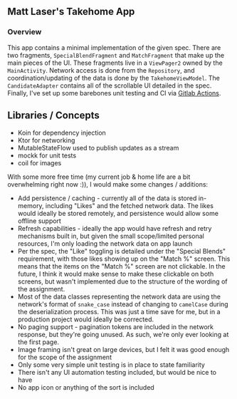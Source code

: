 ## Matt Laser's Takehome App

### Overview
This app contains a minimal implementation of the given spec. There are two fragments, `SpecialBlendFragment` and `MatchFragment` that make up the main pieces of the UI. These fragments live in a `ViewPager2` owned by the `MainActivity`. Network access is done from the `Repository`, and coordination/updating of the data is done by the `TakehomeViewModel`. The `CandidateAdapter` contains all of the scrollable UI detailed in the spec. Finally, I've set up some barebones unit testing and CI via [Gitlab Actions](https://github.com/mattylase/okc-takehome/actions).


## Libraries / Concepts
- Koin for dependency injection
- Ktor for networking
- MutableStateFlow used to publish updates as a stream
- mockk for unit tests
- coil for images

With some more free time (my current job & home life are a bit overwhelming right now :)), I would make some changes / additions:

- Add persistence / caching - currently all of the data is stored in-memory, including "Likes" and the fetched network data. The likes would ideally be stored remotely, and persistence would allow some offline support
- Refresh capabilities - ideally the app would have refresh and retry mechanisms built in, but given the small scope/limited personal resources, I'm only loading the network data on app launch
- Per the spec, the "Like" toggling is detailed under the "Special Blends" requirement, with those likes showing up on the "Match %" screen. This means that the items on the "Match %" screen are not clickable. In the future, I think it would make sense to make these clickable on both screens, but wasn't implemented due to the structure of the wording of the assignment.
- Most of the data classes representing the network data are using the network's format of `snake_case` instead of changing to `camelCase` during the deserialization process. This was just a time save for me, but in a production project would ideally be corrected.
- No paging support - pagination tokens are included in the network response, but they're going unused. As such, we're only ever looking at the first page.
- Image framing isn't great on large devices, but I felt it was good enough for the scope of the assignment
- Only some very simple unit testing is in place to state familiarity
- There isn't any UI automation testing included, but would be nice to have
- No app icon or anything of the sort is included
